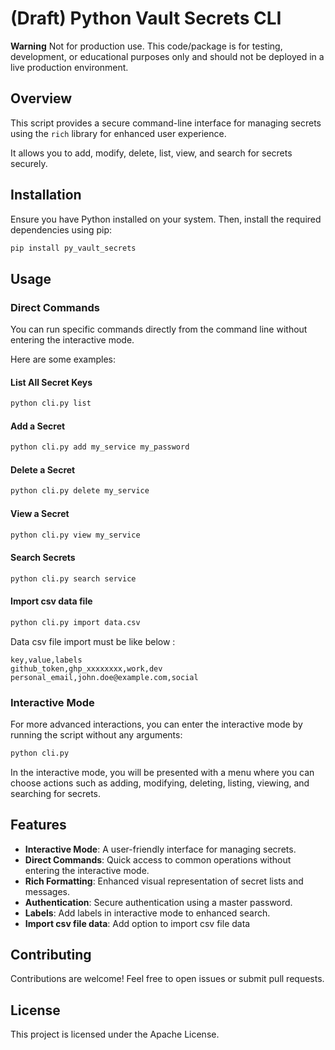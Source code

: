 # (Draft) Python Vault Secrets CLI

**Warning** Not for production use.
This code/package is for testing, development, or educational purposes only and
should not be deployed in a live production environment.

## Overview

This script provides a secure command-line interface for managing secrets
using the `rich` library for enhanced user experience.

It allows you to add, modify, delete, list, view, and search for secrets securely.

## Installation

Ensure you have Python installed on your system.
Then, install the required dependencies using pip:

```bash
pip install py_vault_secrets
```

## Usage

### Direct Commands

You can run specific commands directly from the command line without entering
the interactive mode.

Here are some examples:

#### List All Secret Keys

```bash
python cli.py list
```

#### Add a Secret

```bash
python cli.py add my_service my_password
```

#### Delete a Secret

```bash
python cli.py delete my_service
```

#### View a Secret

```bash
python cli.py view my_service
```

#### Search Secrets

```bash
python cli.py search service
```

#### Import csv data file

```bash
python cli.py import data.csv
```

Data csv file import must be like below : 
````csv
key,value,labels
github_token,ghp_xxxxxxxx,work,dev
personal_email,john.doe@example.com,social
````

### Interactive Mode

For more advanced interactions, you can enter the interactive mode by running
the script without any arguments:

```bash
python cli.py
```

In the interactive mode, you will be presented with a menu where you can choose
actions such as adding, modifying, deleting, listing, viewing,
and searching for secrets.

## Features

- **Interactive Mode**: A user-friendly interface for managing secrets.
- **Direct Commands**: Quick access to common operations without entering the
interactive mode.
- **Rich Formatting**: Enhanced visual representation of secret lists and messages.
- **Authentication**: Secure authentication using a master password.
- **Labels**: Add labels in interactive mode to enhanced search.
- **Import csv file data**: Add option to import csv file data

## Contributing

Contributions are welcome! Feel free to open issues or submit pull requests.

## License

This project is licensed under the Apache License.
